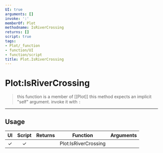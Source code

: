 ```yaml
---
UI: true
arguments: []
invoke: ':'
memberOf: Plot
methodname: IsRiverCrossing
returns: []
script: true
tags:
- Plot/_function
- function/UI
- function/script
title: Plot.IsRiverCrossing
---
```

# Plot:IsRiverCrossing
> this function is a member of [[Plot]]
> this method expects an implicit "self" argument. invoke it with `:`
-----
## Usage
|  UI | Script | Returns | Function | Arguments |
|:---:|:------:|-------:|:--------:|:---------|
|✓|✓||Plot:IsRiverCrossing||
